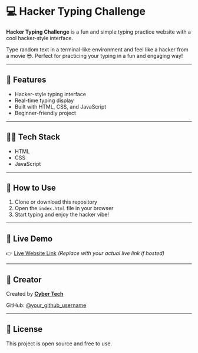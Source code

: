 # 💻 Hacker Typing Challenge

**Hacker Typing Challenge** is a fun and simple typing practice website with a cool hacker-style interface.

Type random text in a terminal-like environment and feel like a hacker from a movie 😎. Perfect for practicing your typing in a fun and engaging way!

---

## 🚀 Features

- Hacker-style typing interface
- Real-time typing display
- Built with HTML, CSS, and JavaScript
- Beginner-friendly project

---

## 👨‍💻 Tech Stack

- HTML
- CSS
- JavaScript

---

## 📂 How to Use

1. Clone or download this repository
2. Open the `index.html` file in your browser
3. Start typing and enjoy the hacker vibe!

---

## 🔗 Live Demo

👉 [Live Website Link](https://your-live-link.com) *(Replace with your actual live link if hosted)*

---

## 🙌 Creator

Created by [**Cyber Tech**](https://www.instagram.com/your_instagram_username)

GitHub: [@your_github_username](https://github.com/your_github_username)

---

## 📜 License

This project is open source and free to use.
